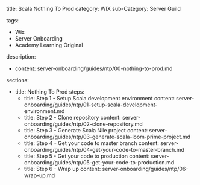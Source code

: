 title: Scala Nothing To Prod
category: WIX
sub-Category: Server Guild

tags:
  - Wix
  - Server Onboarding
  - Academy Learning Original

description:
  - content: server-onboarding/guides/ntp/00-nothing-to-prod.md

sections:
  - title: Nothing To Prod
    steps:
      - title: Step 1 - Setup Scala development environment
        content: server-onboarding/guides/ntp/01-setup-scala-development-environment.md
      - title: Step 2 - Clone repository
        content: server-onboarding/guides/ntp/02-clone-repository.md
      - title: Step 3 - Generate Scala Nile project
        content: server-onboarding/guides/ntp/03-generate-scala-loom-prime-project.md
      - title: Step 4 - Get your code to master branch
        content: server-onboarding/guides/ntp/04-get-your-code-to-master-branch.md
      - title: Step 5 - Get your code to production
        content: server-onboarding/guides/ntp/05-get-your-code-to-production.md
      - title: Step 6 - Wrap up
        content: server-onboarding/guides/ntp/06-wrap-up.md
